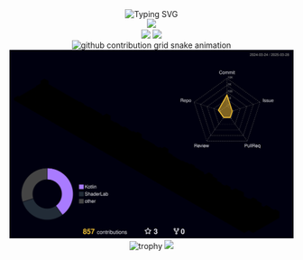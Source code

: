 <div align="center">
<img src="https://readme-typing-svg.herokuapp.com?font=Fira+Code&pause=1000&color=2F90F7&center=true&vCenter=true&width=300&lines=热爱编程;永远保持学习的激情;" alt="Typing SVG" />

<div>
  <img width="400" src="https://github-readme-streak-stats.herokuapp.com/?user=qqw1584913629&theme=transparent&hide_border=true&card_width=380" />
</div>

<div>
  <img width="400" src="https://github-readme-stats.vercel.app/api/top-langs/?username=qqw1584913629&theme=transparent&hide_border=true&include_all_commits=true&count_private=true&layout=compact" />
  <img width="400" src="https://github-readme-stats-git-masterrstaa-rickstaa.vercel.app/api?username=qqw1584913629&theme=transparent&show_icons=true&hide_border=true" />
</div>

<!-- 添加贪吃蛇贡献图 -->
<img alt="github contribution grid snake animation" src="https://raw.githubusercontent.com/qqw1584913629/qqw1584913629/output/github-snake.gif" width=""/>


<!-- 添加 3D 贡献图 -->
<img src="https://raw.githubusercontent.com/qqw1584913629/qqw1584913629/main/profile-3d-contrib/profile-night-rainbow.svg" width="600">

<img src="https://github-profile-trophy.vercel.app/?username=qqw1584913629&theme=onestar&no-frame=true&row=1&column=7&margin-w=8&margin-h=8" alt="trophy" />
<!-- 添加技能树 -->
<img src="https://skillicons.dev/icons?i=cs,unity,git,github,visualstudio,vscode&perline=6&size=24" />
</div>
